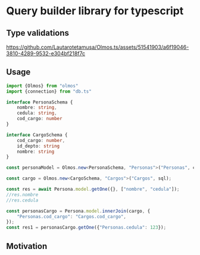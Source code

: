 # Query builder library for typescript

## Type validations
https://github.com/Lautarotetamusa/Olmos.ts/assets/51541903/a6f19046-3810-4289-9532-e304bf218f7c

## Usage

```ts
import {Olmos} from "olmos"
import {connection} from "db.ts"

interface PersonaSchema {
    nombre: string,
    cedula: string,
    cod_cargo: number
}

interface CargoSchema {
    cod_cargo: number,
    id_depto: string
    nombre: string
}

const personaModel = Olmos.new<PersonaSchema, "Personas">("Personas", connection);

const cargo = Olmos.new<CargoSchema, "Cargos">("Cargos", sql);

const res = await Persona.model.getOne({}, ["nombre", "cedula"]);
//res.nombre
//res.cedula

const personasCargo = Persona.model.innerJoin(cargo, {
    "Personas.cod_cargo": "Cargos.cod_cargo",
});
const res1 = personasCargo.getOne({"Personas.cedula": 123});
```

## Motivation
